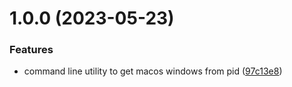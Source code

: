 # 1.0.0 (2023-05-23)


### Features

* command line utility to get macos windows from pid ([97c13e8](https://github.com/mikesmithgh/pdubs/commit/97c13e8e16fbb8787a07339e31b08d09b83ea6f0))
